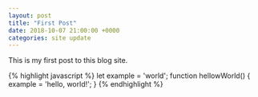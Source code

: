 ```yaml
---
layout: post
title: "First Post"
date: 2018-10-07 21:00:00 +0000
categories: site update
---
```

This is my first post to this blog site.

{% highlight javascript %}
let example = 'world';
function hellowWorld() {
    example = 'hello, world!';
}
{% endhighlight %}